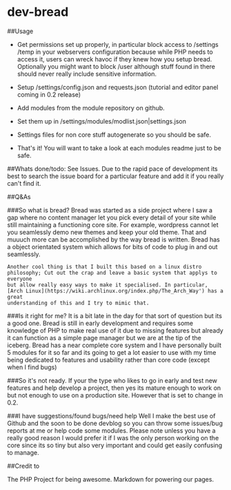 dev-bread
=====

##Usage
* Get permissions set up properly, in particular block access to /settings /temp in your
webservers configuration because while PHP needs to access it, users can wreck havoc
if they knew how you setup bread. Optionally  you might want to block /user although
stuff found in there should never really include sensitive information.

* Setup /settings/config.json and requests.json (tutorial and editor panel coming in 0.2 release)

* Add modules from the module repository on github.

* Set them up in /settings/modules/modlist.json|settings.json

* Settings files for non core stuff autogenerate so you should be safe.

* That's it! You will want to take a look at each modules readme just to be safe.

##Whats done/todo:
See Issues. Due to the rapid pace of development its best to search the issue board for a particular feature
and add it if you really can't find it.

##Q&As

###So what is bread?
Bread was started as a side project where I saw a gap where no content manager let you pick every detail of your site while still maintaining
a functioning core site. For example, wordpress cannot let you seamlessly demo new themes and keep your old theme. That and muuuch more can be
accomplished by the way bread is written. Bread has a object orientated system which allows for bits of code to plug in and out seamlessly.

    Another cool thing is that I built this based on a linux distro philosophy; Cut out the crap and leave a basic system that applys to everyone
    but allow really easy ways to make it specialised. In particular, [Arch Linux](https://wiki.archlinux.org/index.php/The_Arch_Way') has a great
    understanding of this and I try to mimic that.


###Is it right for me?
It is a bit late in the day for that sort of question but its a good one. Bread is still in early development and requires some knowledge of PHP
to make real use of it due to missing features but already it can function as a simple page manager but we are at the tip of the iceberg. Bread has
a near complete core system and  I have personally built 5 modules for it so far and its going to get a lot easier to use with my time being dedicated
to features and usability rather than core code (except when I find bugs)


###So it's not ready.
If your the type who likes to go in early and test new features and help develop a project, then yes its mature enough to work on but not enough to
use on a production site. However that is set to change in 0.2.


###I have suggestions/found bugs/need help
Well I make the best use of Github and the soon to be done devblog so you can throw some issues/bug reports at me or help code some modules.
Please note unless you have a really good reason I would prefer it if I was the only person working on the core since its so tiny but also very important
and could get easily confusing to manage.


##Credit to

The PHP Project for being awesome.
Markdown for powering our pages.
